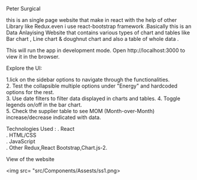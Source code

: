 

Peter Surgical 

this is an single page website that make in react with the help of other Library like Redux.even i use react-bootstrap framework .Basically this is an Data Anlayising Website that contains various types of chart and tables like Bar chart , Line chart & doughnut chart and also a table of whole data .



This will run the app in development mode. Open http://localhost:3000 to view it in the browser.


Explore the UI:

1.lick on the sidebar options to navigate through the functionalities.<br/>
2. Test the collapsible multiple options under "Energy" and hardcoded options for the rest.<br/>
3. Use date filters to filter data displayed in charts and tables.
4. Toggle legends on/off in the bar chart.<br/>
5. Check the supplier table to see MOM (Month-over-Month) increase/decrease indicated with data.<br/>



Technologies Used :
. React <br/>
. HTML/CSS<br/>
. JavaScript<br/>
. Other Redux,React Bootstrap,Chart.js-2.<br/>


View of the website

<img src= "src/Components/Assests/ss1.png>

